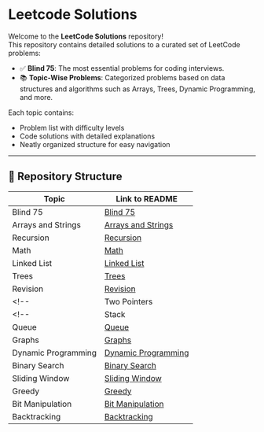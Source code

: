 # Leetcode Solutions

Welcome to the **LeetCode Solutions** repository!  
This repository contains detailed solutions to a curated set of LeetCode problems:

- ✅ **Blind 75**: The most essential problems for coding interviews.
- 📚 **Topic-Wise Problems**: Categorized problems based on data structures and algorithms such as Arrays, Trees, Dynamic Programming, and more.

Each topic contains:
- Problem list with difficulty levels  
- Code solutions with detailed explanations  
- Neatly organized structure for easy navigation

---

## 📂 Repository Structure

| Topic                     | Link to README                                               |
|---------------------------|--------------------------------------------------------------|
| Blind 75                  | [Blind 75](./Blind-75/README.md)                             |
| Arrays and Strings        | [Arrays and Strings](./Topics/Arrays-and-Strings/README.md)  |
| Recursion                 | [Recursion](./Topics/Recursion/README.md)                    |
| Math                      | [Math](./Topics/Math/README.md)                              |
| Linked List               | [Linked List](./Topics/LinkedList/README.md)                 |
| Trees                     | [Trees](./Topics/Trees/README.md)                            |
| Revision                     | [Revision](./REVISION.md)                                 |
<!-- | Two Pointers              | [Two Pointers](./Topics/TwoPointers/README.md)               | -->
<!-- | Stack                     | [Stack](./Topics/Stack/README.md)                            |
| Queue                     | [Queue](./Topics/Queue/README.md)                            |
| Graphs                    | [Graphs](./Topics/Graphs/README.md)                          |
| Dynamic Programming       | [Dynamic Programming](./Topics/Dynamic-Programming/README.md)|
| Binary Search             | [Binary Search](./Topics/BinarySearch/README.md)             |
| Sliding Window            | [Sliding Window](./Topics/SlidingWindow/README.md)           |
| Greedy                    | [Greedy](./Topics/Greedy/README.md)                          |
| Bit Manipulation          | [Bit Manipulation](./Topics/BitManipulation/README.md)       |
| Backtracking              | [Backtracking](./Topics/Backtracking/README.md)              | -->

